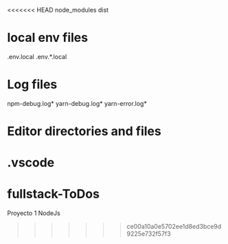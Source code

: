 <<<<<<< HEAD
node_modules
dist

# local env files
.env.local
.env.*.local

# Log files
npm-debug.log*
yarn-debug.log*
yarn-error.log*

# Editor directories and files
.vscode
=======
# fullstack-ToDos
Proyecto 1 NodeJs
>>>>>>> ce00a10a0e5702ee1d8ed3bce9d9225e732f57f3
